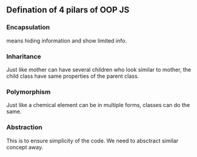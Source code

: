 ## Defination of 4 pilars of OOP JS

### Encapsulation
means hiding information and show limited info.

### Inharitance
Just like mother can have several children who look similar to mother,
the child class have same properties of the parent class.

### Polymorphism
Just like a chemical element can be in multiple forms, 
classes can do the same.

### Abstraction
This is to ensure simplicity of the code.
We need to absctract similar concept away.